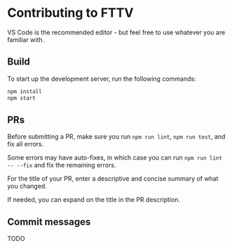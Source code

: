 # Contributing to FTTV
VS Code is the recommended editor - but feel free to use whatever you are familiar with.

## Build
To start up the development server, run the following commands:

```bash
npm install
npm start
```

## PRs
Before submitting a PR, make sure you run `npm run lint`, `npm run test`, and fix all errors.

Some errors may have auto-fixes, in which case you can run `npm run lint -- --fix` and fix the remaining errors.

For the title of your PR, enter a descriptive and concise summary of what you changed.

If needed, you can expand on the title in the PR description.

## Commit messages
TODO
